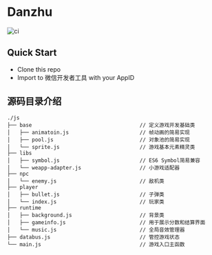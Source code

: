 # Danzhu

![ci](https://github.com/wx-danzhu/DanZhu/workflows/ci/badge.svg)

## Quick Start

- Clone this repo
- Import to 微信开发者工具 with your AppID

## 源码目录介绍

```
./js
├── base                                   // 定义游戏开发基础类
│   ├── animatoin.js                       // 帧动画的简易实现
│   ├── pool.js                            // 对象池的简易实现
│   └── sprite.js                          // 游戏基本元素精灵类
├── libs
│   ├── symbol.js                          // ES6 Symbol简易兼容
│   └── weapp-adapter.js                   // 小游戏适配器
├── npc
│   └── enemy.js                           // 敌机类
├── player
│   ├── bullet.js                          // 子弹类
│   └── index.js                           // 玩家类
├── runtime
│   ├── background.js                      // 背景类
│   ├── gameinfo.js                        // 用于展示分数和结算界面
│   └── music.js                           // 全局音效管理器
├── databus.js                             // 管控游戏状态
└── main.js                                // 游戏入口主函数
```
